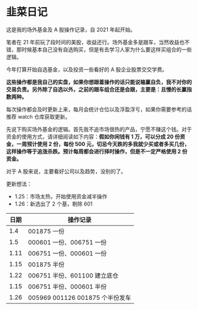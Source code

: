 # 韭菜日记

这是我的场外基金及 A 股操作记录，自 2021 年起开始。

笔者在 21 年前玩了段时间的美股，收益还行。场外基金多是跟车，当然收益也不错，那时候基本自己没有自选购买，但是有去学习人家为什么要这样买组合的一些逻辑。

今年打算开始自选基金，以及投资一些看好的 A 股企业股票交交学费。

**这些操作都是我自己的实盘，如果你想跟着操作的话只能说输赢自负，我不对你的交易负责。另外除了自选以外，之前的跟车组合还是会跟，主要是：且慢的长赢指数两种。**

每次操作都会及时更新上来，每月会统计仓位以及浮盈浮亏，如果你需要参考的话推荐 watch 仓库获取更新。

先说下购买场外基金的逻辑。首先我不追市场很热的产品，宁愿不赚这个钱。对于资金的使用方式，请详细阅读如下内容：**假如你闲钱有 1 万，可以分成 20 份资金，一周预计使用 2 份，每份 500 元，切忌今天跌的多我就少买或者多买几份，这样操作等于追涨杀跌。预计每周都会进行择时操作，但是不一定严格使用 2 份资金。**

对于 A 股来说，主要看好公司以及趋势，没别的了。

更新想法：

- 1.25：市场太热，开始使用资金减半操作
- 1.26：新选出了 2 个基，剔除 601

| 日期 | 操作记录 |
|-----|-----------|
| 1.4 | 001875 一份 |
| 1.5 | 000601 一份、006751 一份 |
| 1.11 | 006751 一份、000601 一份 |
| 1.15 | 001875 半份 |
| 1.22 | 006751 半份、601100 建立底仓 |
| 1.15 | 006751 半份、000601 半份 |
| 1.26 | 005969 001126 001875 个半份发车 |